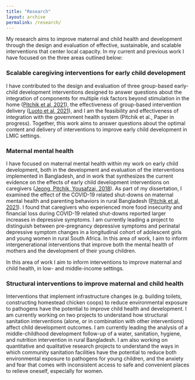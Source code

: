 ```yaml
---
title: "Research"
layout: archive
permalink: /research/
---
```


My research aims to improve maternal and child health and development through the design and evaluation of effective, sustainable, and scalable interventions that center local capacity. In my current and previous work I have focused on the three areas outlined below:

### Scalable caregiving interventions for early child development
I have contributed to the design and evaluation of three group-based early-child development interventions designed to answer questions about the integration of components for multiple risk factors beyond stimulation in the home (<a href="https://gh.bmj.com/content/6/3/e004307.abstract" target="_blank" rel="noopener noreferrer">Pitchik et al, 2021</a>), the effectiveness of group-based intervention delivery (<a href="https://www.thelancet.com/journals/langlo/article/PIIS2214-109X(20)30469-1/fulltext" target="_blank" rel="noopener noreferrer">Luoto et al, 2021</a>), and I am the feasibility and effectiveness of integration with the government health system (Pitchik et al., Paper in progress). Together, this work aims to answer questions about the optimal content and delivery of interventions to improve early child development in LMIC settings.

<!-- before comma used to be this  ([Pitchik et al, 2021](https://gh.bmj.com/content/6/3/e004307.abstract)) -->

### Maternal mental health
I have focused on maternal mental health within my work on early child development, both in the development and evaluation of the interventions implemented in Bangladesh, and in work that synthesizes the current evidence on the effects of early child development interventions on caregivers (<a href="https://publications.aap.org/pediatrics/article/141/4/e20173510/37794/Stimulation-Interventions-and-Parenting-in-Low-and?autologincheck=redirected?nfToken=00000000-0000-0000-0000-000000000000" target="_blank" rel="noopener noreferrer">Jeong, Pitchik, Yousafzai, 2018</a>). As part of my dissertation, I examined the effect of the COVID-19 related shut-downs on maternal mental health and parenting behaviors in rural Bangladesh (<a href="https://srcd.onlinelibrary.wiley.com/doi/full/10.1111/cdev.13651" target="_blank" rel="noopener noreferrer">Pitchik et al, 2021</a>). I found that caregivers who experienced more food insecurity and financial loss during COVID-19 related shut-downs reported larger increases in depressive symptoms. I am currently leading a project to distinguish between pre-pregnancy depressive symptoms and perinatal depressive symptom changes in a longitudinal cohort of adolescent girls and young women in rural South Africa. In this area of work, I aim to inform intergenerational interventions that improve both the mental health of mothers and the development of their young children.

In this area of work I aim to inform interventions to improve maternal and child health, in low- and middle-income settings.

### Structural interventions to improve maternal and child health
Interventions that implement infrastructure changes (e.g. building toilets, constructing homestead chicken coops) to reduce environmental exposure to pathogens have the potential to improve child health and development. I am currently working on two projects to understand how structural sanitation interventions (alone, or in combination with other interventions) affect child development outcomes. I am currently leading the analysis of a middle-childhood development follow-up of a water, sanitation, hygiene, and nutrition intervention in rural Bangladesh. I am also working on quantitative and qualitative research projects to understand the ways in which community sanitation facilities have the potential to reduce both environmental exposure to pathogens for young children, and the anxiety and fear that comes with inconsistent access to safe and convenient places to relieve oneself, especially for women.
